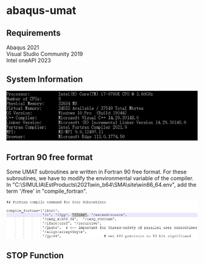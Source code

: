 # abaqus-umat

## Requirements
Abaqus 2021  
Visual Studio Community 2019  
Intel oneAPI 2023  

## System Information
<div align=center>
<img src="https://github.com/brightfrank1999/abaqus-umat/blob/main/imgs/SystemInfo.jpg">
</div>
  
## Fortran 90 free format
Some UMAT subroutines are written in Fortran 90 free format. For these subroutines, we have to modify the environmental variable of the compiler. In "C:\SIMULIA\EstProducts\2021\win_b64\SMA\site\win86_64.env", add the term '/free' in "compile_fortran".
<div align=center>
<img src="https://github.com/brightfrank1999/abaqus-umat/blob/main/imgs/win_env.jpg">
</div>

## STOP Function
